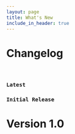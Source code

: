```yaml
---
layout: page
title: What's New
include_in_header: true
---
```


# Changelog
<br>

### `Latest`

### `Initial Release`
# **Version 1.0**

<br>
